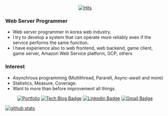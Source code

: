 <div align=center>
 
[![Hits](https://hits.seeyoufarm.com/api/count/incr/badge.svg?url=https%3A%2F%2Fgithub.com%2Fssavassava)](https://hits.seeyoufarm.com) 

</div>

### Web Server Programmer

- Web server programmer in korea web industry.
- I try to develop a system that can operate more reliably even if the service performs the same function.
- I have experience also to web frontend, web backend, game client, game server, Amazon Web Service platform, GCP, others

### Interest

- Asynchrous programming (Multithread, Pararell, Async-await and more)
- Statistics, Measure, Coverage.
- Want to more than before improvement all things.

<div align=center>

[![Portfolio](https://img.shields.io/badge/Portfolio-%23000000.svg?style=flat-square&logoColor=white&logo=firefox&logoColor=#FF7139&link=https://sangwoo.oopy.io)](https://sangwoo.oopy.io)
[![Tech Blog Badge](http://img.shields.io/badge/-Tech%20blog-black?style=flat-square&logo=github&link=https://ssavassava.github.io/)](https://ssavassava.github.io/) 
[![Linkedin Badge](https://img.shields.io/badge/-LinkedIn-blue?style=flat-square&logo=Linkedin&logoColor=white&link=https://www.linkedin.com/in/sangwoo-kang-1b00b6214/)](https://www.linkedin.com/in/sangwoo-kang-1b00b6214/) 
[![Gmail Badge](https://img.shields.io/badge/-Gmail-d14836?style=flat-square&logo=Gmail&logoColor=white&link=mailto:sangwoo98.kang@gmail.com)](mailto:sangwoo98.kang@gmail.com)

</div>

[![github stats](https://github-readme-stats.vercel.app/api?username=ssavassava)](https://github.com/ssavassava)
